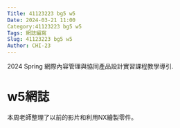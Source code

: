 ```yaml
---
Title: 41123223 bg5 w5
Date: 2024-03-21 11:00
Category:41123223 bg5 w5
Tags: 網誌編寫
Slug: 41123223 bg5 w5
Author: CHI-23
---
```


2024 Spring 網際內容管理與協同產品設計實習課程教學導引.

<!-- PELICAN_END_SUMMARY -->

# w5網誌
本周老師整理了以前的影片和利用NX繪製零件。